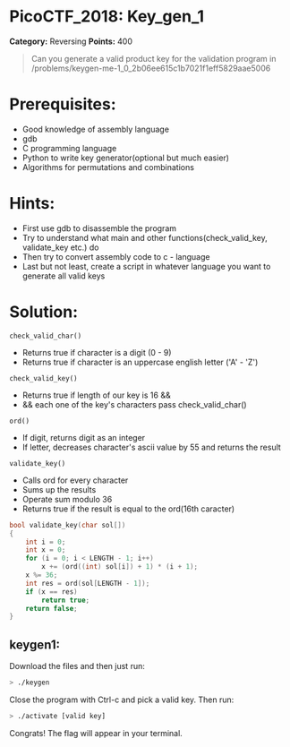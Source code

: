 # PicoCTF_2018: Key_gen_1

**Category:** Reversing 
**Points:** 400
>Can you generate a valid product key for the validation program in /problems/keygen-me-1_0_2b06ee615c1b7021f1eff5829aae5006

# Prerequisites:
  - Good knowledge of assembly language
  - gdb 
  - C programming language
  - Python to write key generator(optional but much easier)
  - Algorithms for permutations and combinations

# Hints:
  - First use gdb to disassemble the program
  - Try to understand what main and other functions(check_valid_key, validate_key etc.) do
  - Then try to convert assembly code to c - language
  - Last but not least, create a script in whatever language you want to generate all valid keys
# Solution:
``` check_valid_char() ```
  - Returns true if character is a digit (0 - 9)
  - Returns true if character is an uppercase english letter ('A' - 'Z')

``` check_valid_key() ```
  - Returns true if length of our key is 16 &&
  - && each one of the key's characters pass check_valid_char()
  
``` ord() ```
  - If digit, returns digit as an integer
  - If letter, decreases character's ascii value by 55 and returns the result

``` validate_key() ```
  - Calls ord for every character
  - Sums up the results
  - Operate sum modulo 36
  - Returns true if the result is equal to the ord(16th caracter)

```C
bool validate_key(char sol[])
{
	int i = 0;
	int x = 0;
	for (i = 0; i < LENGTH - 1; i++)
		x += (ord((int) sol[i]) + 1) * (i + 1);
	x %= 36;
	int res = ord(sol[LENGTH - 1]);
	if (x == res)
		return true;
	return false;
}
```
  

## keygen1:

Download the files and then just run:
```bash
> ./keygen 
```
Close the program with Ctrl-c and pick a valid key.
Then run:
```bash
> ./activate [valid key]
```
Congrats! The flag will appear in your terminal.

